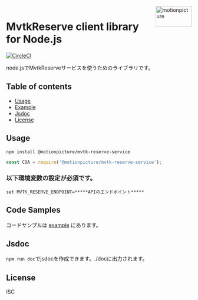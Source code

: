 <img src="https://motionpicture.jp/images/common/logo_01.svg" alt="motionpicture" title="motionpicture" align="right" height="56" width="98"/>

# MvtkReserve client library for Node.js

[![CircleCI](https://circleci.com/gh/motionpicture/mvtk-reserve-service.svg?style=svg&circle-token=e29e443f67a815be67d500d478ae3b8e413e7bab)](https://circleci.com/gh/motionpicture/mvtk-reserve-service)

node.jsでMvtkReserveサービスを使うためのライブラリです。


## Table of contents

* [Usage](#usage)
* [Example](#code-samples)
* [Jsdoc](#jsdoc)
* [License](#license)


## Usage

```shell
npm install @motionpicture/mvtk-reserve-service
```

```js
const COA = require('@motionpicture/mvtk-reserve-service');
```

### 以下環境変数の設定が必須です。

```shell
set MVTK_RESERVE_ENDPOINT=*****APIのエンドポイント*****
```

## Code Samples

コードサンプルは [example](https://github.com/motionpicture/mvtk-reserve-service/tree/master/example) にあります。


## Jsdoc

`npm run doc`でjsdocを作成できます。./docに出力されます。

## License

ISC
